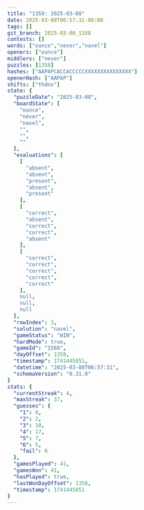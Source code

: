 ```yaml
---
title: "1358: 2025-03-08"
date: 2025-03-08T06:57:31-08:00
tags: []
git_branch: 2025-03-08_1358
contests: []
words: ["ounce","never","navel"]
openers: ["ounce"]
middlers: ["never"]
puzzles: [1358]
hashes: ["AAPAPCACCACCCCCXXXXXXXXXXXXXXX"]
openerHash: ["AAPAP"]
shifts: ["thdnv"]
state: {
  "puzzleDate": "2025-03-08",
  "boardState": [
    "ounce",
    "never",
    "navel",
    "",
    "",
    ""
  ],
  "evaluations": [
    [
      "absent",
      "absent",
      "present",
      "absent",
      "present"
    ],
    [
      "correct",
      "absent",
      "correct",
      "correct",
      "absent"
    ],
    [
      "correct",
      "correct",
      "correct",
      "correct",
      "correct"
    ],
    null,
    null,
    null
  ],
  "rowIndex": 3,
  "solution": "navel",
  "gameStatus": "WIN",
  "hardMode": true,
  "gameId": "1568",
  "dayOffset": 1358,
  "timestamp": 1741445851,
  "datetime": "2025-03-08T06:57:31",
  "schemaVersion": "0.31.0"
}
stats: {
  "currentStreak": 4,
  "maxStreak": 37,
  "guesses": {
    "1": 0,
    "2": 2,
    "3": 10,
    "4": 17,
    "5": 7,
    "6": 5,
    "fail": 0
  },
  "gamesPlayed": 41,
  "gamesWon": 41,
  "hasPlayed": true,
  "lastWonDayOffset": 1358,
  "timestamp": 1741445851
}
---
```

<!-- more -->
